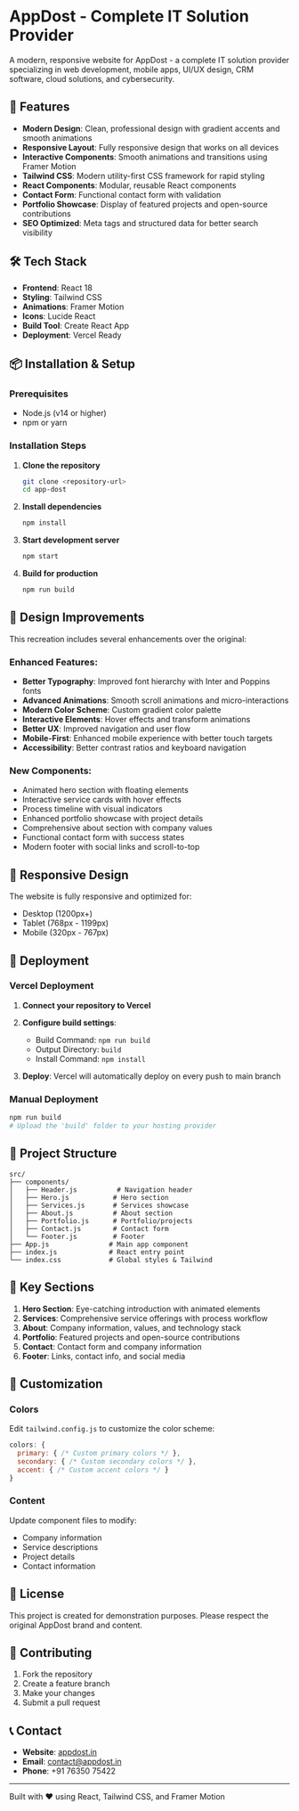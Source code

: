 # AppDost - Complete IT Solution Provider

A modern, responsive website for AppDost - a complete IT solution provider specializing in web development, mobile apps, UI/UX design, CRM software, cloud solutions, and cybersecurity.

## 🚀 Features

- **Modern Design**: Clean, professional design with gradient accents and smooth animations
- **Responsive Layout**: Fully responsive design that works on all devices
- **Interactive Components**: Smooth animations and transitions using Framer Motion
- **Tailwind CSS**: Modern utility-first CSS framework for rapid styling
- **React Components**: Modular, reusable React components
- **Contact Form**: Functional contact form with validation
- **Portfolio Showcase**: Display of featured projects and open-source contributions
- **SEO Optimized**: Meta tags and structured data for better search visibility

## 🛠️ Tech Stack

- **Frontend**: React 18
- **Styling**: Tailwind CSS
- **Animations**: Framer Motion
- **Icons**: Lucide React
- **Build Tool**: Create React App
- **Deployment**: Vercel Ready

## 📦 Installation & Setup

### Prerequisites
- Node.js (v14 or higher)
- npm or yarn

### Installation Steps

1. **Clone the repository**
   ```bash
   git clone <repository-url>
   cd app-dost
   ```

2. **Install dependencies**
   ```bash
   npm install
   ```

3. **Start development server**
   ```bash
   npm start
   ```

4. **Build for production**
   ```bash
   npm run build
   ```

## 🎨 Design Improvements

This recreation includes several enhancements over the original:

### Enhanced Features:
- **Better Typography**: Improved font hierarchy with Inter and Poppins fonts
- **Advanced Animations**: Smooth scroll animations and micro-interactions
- **Modern Color Scheme**: Custom gradient color palette
- **Interactive Elements**: Hover effects and transform animations
- **Better UX**: Improved navigation and user flow
- **Mobile-First**: Enhanced mobile experience with better touch targets
- **Accessibility**: Better contrast ratios and keyboard navigation

### New Components:
- Animated hero section with floating elements
- Interactive service cards with hover effects
- Process timeline with visual indicators
- Enhanced portfolio showcase with project details
- Comprehensive about section with company values
- Functional contact form with success states
- Modern footer with social links and scroll-to-top

## 📱 Responsive Design

The website is fully responsive and optimized for:
- Desktop (1200px+)
- Tablet (768px - 1199px)
- Mobile (320px - 767px)

## 🚀 Deployment

### Vercel Deployment

1. **Connect your repository to Vercel**
2. **Configure build settings**:
   - Build Command: `npm run build`
   - Output Directory: `build`
   - Install Command: `npm install`

3. **Deploy**: Vercel will automatically deploy on every push to main branch

### Manual Deployment

```bash
npm run build
# Upload the 'build' folder to your hosting provider
```

## 📁 Project Structure

```
src/
├── components/
│   ├── Header.js          # Navigation header
│   ├── Hero.js           # Hero section
│   ├── Services.js       # Services showcase
│   ├── About.js          # About section
│   ├── Portfolio.js      # Portfolio/projects
│   ├── Contact.js        # Contact form
│   └── Footer.js         # Footer
├── App.js               # Main app component
├── index.js             # React entry point
└── index.css            # Global styles & Tailwind
```

## 🎯 Key Sections

1. **Hero Section**: Eye-catching introduction with animated elements
2. **Services**: Comprehensive service offerings with process workflow
3. **About**: Company information, values, and technology stack
4. **Portfolio**: Featured projects and open-source contributions
5. **Contact**: Contact form and company information
6. **Footer**: Links, contact info, and social media

## 🔧 Customization

### Colors
Edit `tailwind.config.js` to customize the color scheme:
```javascript
colors: {
  primary: { /* Custom primary colors */ },
  secondary: { /* Custom secondary colors */ },
  accent: { /* Custom accent colors */ }
}
```

### Content
Update component files to modify:
- Company information
- Service descriptions
- Project details
- Contact information

## 📄 License

This project is created for demonstration purposes. Please respect the original AppDost brand and content.

## 🤝 Contributing

1. Fork the repository
2. Create a feature branch
3. Make your changes
4. Submit a pull request

## 📞 Contact

- **Website**: [appdost.in](https://appdost.in)
- **Email**: contact@appdost.in
- **Phone**: +91 76350 75422

---

Built with ❤️ using React, Tailwind CSS, and Framer Motion

